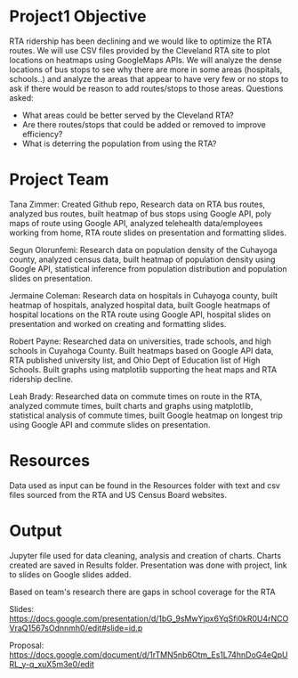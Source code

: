 # Project1 Objective
RTA ridership has been declining and we would like to optimize the RTA routes.  We will use CSV files provided by the Cleveland RTA site to plot locations on heatmaps using GoogleMaps APIs.  We will analyze the dense locations of bus stops to see why there are more in some areas (hospitals, schools..) and analyze the areas that appear to have very few or no stops to ask if there would be reason to add routes/stops to those areas.
Questions asked:
 - What areas could be better served by the Cleveland RTA?
 - Are there routes/stops that could be added or removed to improve efficiency?
 - What is deterring the population from using the RTA?
 
# Project Team
Tana Zimmer: Created Github repo, Research data on RTA bus routes, analyzed bus routes, built heatmap of bus stops using Google API, poly maps of route using Google API, analyzed telehealth data/employees working from home, RTA route slides on presentation and formatting slides.

Segun Olorunfemi: Research data on population density of the Cuhayoga county, analyzed census data, built heatmap of population density using Google API, statistical inference from population distribution and population slides on presentation.

Jermaine Coleman: Research data on hospitals in Cuhayoga county, built heatmap of hospitals, analyzed hospital data, built Google heatmaps of hospital locations on the RTA route using Google API, hospital slides on presentation and worked on creating and formatting slides.

Robert Payne: Researched data on universities, trade schools, and high schools in Cuyahoga County. Built heatmaps based on Google API data, RTA published university list, and Ohio Dept of Education list of High Schools. Built graphs using matplotlib supporting the heat maps and RTA ridership decline.

Leah Brady: Researched data on commute times on route in the RTA, analyzed commute times, built charts and graphs using matplotlib, statistical analysis of commute times, built Google heatmap on longest trip using Google API and commute slides on presentation.

# Resources
Data used as input can be found in the Resources folder with text and csv files sourced from the RTA and US Census Board websites.

# Output
Jupyter file used for data cleaning, analysis and creation of charts. Charts created are saved in Results folder. Presentation was done with project, link to slides on Google slides added.

Based on team's research there are gaps in school coverage for the RTA

Slides: https://docs.google.com/presentation/d/1bG_9sMwYjpx6YqSfi0kR0U4rNCOVraQ1567sOdnnmh0/edit#slide=id.p

Proposal: https://docs.google.com/document/d/1rTMN5nb6Otm_Es1L74hnDoG4eQpURL_y-q_xuX5m3e0/edit
